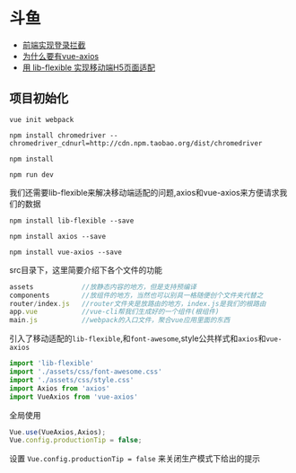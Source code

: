# 斗鱼

- [前端实现登录拦截](https://segmentfault.com/a/1190000008383094?_ea=1639495)
- [为什么要有vue-axios](https://segmentfault.com/q/1010000010425538?sort=created)
- [用 lib-flexible 实现移动端H5页面适配](https://github.com/amfe/article/issues/17)

## 项目初始化

```
vue init webpack

npm install chromedriver --chromedriver_cdnurl=http://cdn.npm.taobao.org/dist/chromedriver

npm install 

npm run dev
```

我们还需要lib-flexible来解决移动端适配的问题,axios和vue-axios来方便请求我们的数据

```
npm install lib-flexible --save

npm install axios --save

npm install vue-axios --save
```

src目录下，这里简要介绍下各个文件的功能

```js
assets            //放静态内容的地方，但是支持预编译
components        //放组件的地方，当然也可以别具一格随便创个文件夹代替之
router/index.js   //router文件夹是放路由的地方，index.js是我们的根路由   
app.vue           //vue-cli帮我们生成好的一个组件(根组件)
main.js           //webpack的入口文件，聚合vue应用里面的东西
```

引入了移动适配的`lib-flexible`,和`font-awesome`,style公共样式和`axios`和`vue-axios`

```js
import 'lib-flexible'
import './assets/css/font-awesome.css'
import './assets/css/style.css'
import Axios from 'axios'
import VueAxios from 'vue-axios'
```

全局使用

```js
Vue.use(VueAxios,Axios);
Vue.config.productionTip = false;
```

设置 `Vue.config.productionTip = false` 来关闭生产模式下给出的提示
